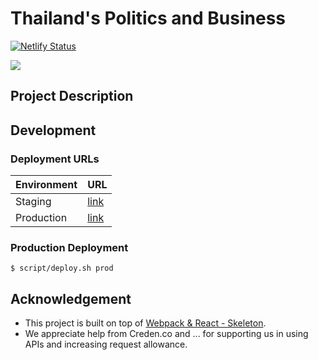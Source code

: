 # Thailand's Politics and Business 
[![Netlify Status](https://api.netlify.com/api/v1/badges/83666036-80b0-483e-be7d-31d113f350d0/deploy-status)](https://app.netlify.com/sites/admiring-ride-6b1173/deploys)

<div style="center">
    <img src="https://i.imgur.com/VbvGDhs.png">
</div>

## Project Description


## Development


### Deployment URLs
|Environment|URL|
|---|---|
|Staging|[link](https://master--admiring-ride-6b1173.netlify.com)
|Production|[link](https://elect.in.th/politics-and-business/)

### Production Deployment
```
$ script/deploy.sh prod
```

## Acknowledgement
- This project is built on top of [Webpack & React - Skeleton](https://github.com/keathley/webpack-react-skeleton).
- We appreciate help from Creden.co and ... for supporting us in using APIs and increasing request allowance.